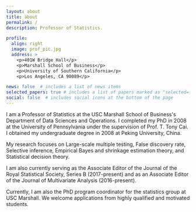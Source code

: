 ```yaml
---
layout: about
title: about
permalink: /
description: Professor of Statistics.

profile:
  align: right
  image: prof_pic.jpg
  address: >
    <p>401W Bridge Hall</p>
    <p>Marshall School of Business</p>
    <p>University of Southern California</p>
    <p>Los Angeles, CA 90089</p>

news: false  # includes a list of news items
selected_papers: true # includes a list of papers marked as "selected={true}"
social: false  # includes social icons at the bottom of the page
---
```


I am a Professor of Statistics at the USC Marshall School of Business's Department of Data Sciences and Operations. I completed my PhD in 2008 at the University of Pennsylvania under the supervision of Prof. T. Tony Cai. I obtained my undergraduate degree in 2008 at Peking University, China. 

My research focuses on Large-scale multiple testing, False discovery rate, Selective inference, Empirical Bayes and shrinkage estimation theory, and Statistical decision theory. 

I am also currently serving as the Associate Editor of the Journal of the Royal Statistical Society, Series B (2017-present) and as an Associate Editor of the Journal of Multivariate Analysis (2016-present). 

Currently, I am also the PhD program coordinator for the statistics group at USC Marshall. We welcome applications from highly qualified and motivated students. 

